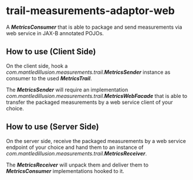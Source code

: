 # trail-measurements-adaptor-web

A **_MetricsConsumer_** that is able to package and send measurements via web service in JAX-B annotated POJOs.

## How to use (Client Side)
On the client side, hook a _com.mantledillusion.measurements.trail.**MetricsSender**_ instance as consumer to the used **_MetricsTrail_**. 

The **_MetricsSender_** will require an implementation _com.mantledillusion.measurements.trail.**MetricsWebFacade**_ that is able to transfer the packaged measurements by a web service client of your choice.


## How to use (Server Side)
On the server side, receive the packaged measurements by a web service endpoint of your choice and hand them to an instance of _com.mantledillusion.measurements.trail.**MetricsReceiver**_. 

The _**MetricsReceiver**_ will unpack them and deliver them to _**MetricsConsumer**_ implementations hooked to it.